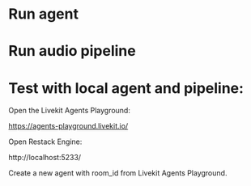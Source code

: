


# Run agent

# Run audio pipeline

# Test with local agent and pipeline:

Open the Livekit Agents Playground:

https://agents-playground.livekit.io/

Open Restack Engine:

http://localhost:5233/

Create a new agent with room_id from Livekit Agents Playground.









